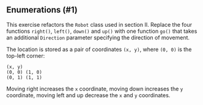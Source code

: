 ## Enumerations (#1)

This exercise refactors the `Robot` class used in section II. Replace the four
functions `right()`, `left()`, `down()` and `up()` with one function `go()`
that takes an additional `Direction` parameter specifying the direction of
movement.

The location is stored as a pair of coordinates `(x, y)`, where `(0, 0)` is the
top-left corner:

```text
(x, y)
(0, 0) (1, 0)
(0, 1) (1, 1)
```

Moving right increases the `x` coordinate, moving down increases the `y`
coordinate, moving left and up decrease the `x` and `y` coordinates.
